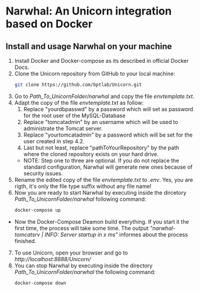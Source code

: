 # Narwhal: An Unicorn integration based on Docker
## Install and usage Narwhal on your machine
1. Install Docker and Docker-compose as its described in official Docker Docs.
2. Clone the Unicorn repository from GitHub to your local machine:
    ```sh
    git clone https://github.com/bptlab/Unicorn.git
    ```
3. Go to _Path_To_UnicornFolder/narwhal_ and copy the file _envtemplate.txt_.
4. Adapt the copy of the file _envtemplate.txt_ as follow: 
    1. Replace "yourdbpasswd" by a password which will set as password for the root user of the MySQL-Database
    2. Replace "tomcatadmin" by an username which will be used to administrate the Tomcat server.
    3. Replace "yourtomcatadmin" by a password which will be set for the user created in step 4.2.
    4. Last but not least, replace "pathToYourRepository" by the path where the cloned repository exists on your hard drive.
    * NOTE: Step one to three are optional. If you do not replace the standard configuration, Narwhal will generate new ones because of security issues. 
5. Rename the edited copy of the file _envtemplate.txt_ to _.env_. Yes, you are rigth, it's only the file type suffix without any file name!
6. Now you are ready to start Narwhal by executing inside the dircetory _Path_To_UnicornFolder/narwhal_ following command:
    ```sh
    docker-compose up
    ```
* Now the Docker-Compose Deamon build everything. If you start it the first time, the process will take some time. The output _"narwhal-tomcatsrv | INFO: Server startup in x ms"_ informes about the process finished. 
7. To use Unicorn, open your browser and go to _http://localhost:8888/Unicorn/_
8. You can stop Narwhal by executing inside the directory _Path_To_UnicornFolder/narwhal_ the following command:
    ```sh
    docker-compose down
    ```